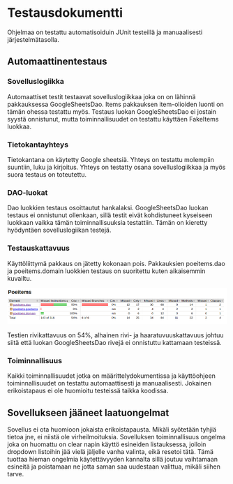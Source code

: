 # Testausdokumentti

Ohjelmaa on testattu automatisoiduin JUnit testeillä ja manuaalisesti järjestelmätasolla.

## Automaattinentestaus

### Sovelluslogiikka

Automaattiset testit testaavat sovelluslogiikkaa joka on on lähinnä pakkauksessa GoogleSheetsDao. Items pakkauksen item-olioiden luonti on tämän ohessa testattu myös. Testaus luokan GoogleSheetsDao ei jostain syystä onnistunut, mutta toiminnallisuudet on testattu käyttäen FakeItems luokkaa.

### Tietokantayhteys

Tietokantana on käytetty Google sheetsiä. Yhteys on testattu molempiin suuntiin, luku ja kirjoitus. Yhteys on testatty osana sovelluslogiikkaa ja myös suora testaus on toteutettu.

### DAO-luokat

Dao luokkien testaus osoittautut hankalaksi. GoogleSheetsDao luokan testaus ei onnistunut ollenkaan, sillä testit eivät kohdistuneet kyseiseen luokkaan vaikka tämän toiminnallisuuksia testattiin. Tämän on kieretty hyödyntäen sovelluslogiikan testejä.


### Testauskattavuus

Käyttöliittymä pakkaus on jätetty kokonaan pois. Pakkauksien poeitems.dao ja poeitems.domain luokkien testaus on suoritettu kuten aikaisemmin kuvailtu. 

![testikattavuus](https://github.com/silmish/ot-harjoitustyo/blob/master/dokumentointi/Kuvat/testikattavuus.png)

Testien rivikattavuus on 54%, alhainen rivi- ja haaratuvuuskattavuus johtuu siitä että luokan GoogleSheetsDao rivejä ei onnistuttu kattamaan testeissä.

### Toiminnallisuus

Kaikki toiminnallisuudet jotka on määrittelydokumentissa ja käyttöohjeen toiminnallisuudet on testattu automaattisesti ja manuaalisesti. Jokainen erikoistapaus ei ole huomioitu testeissä taikka koodissa.

## Sovellukseen jääneet laatuongelmat

Sovellus ei ota huomioon jokaista erikoistapausta. Mikäli syötetään tyhjiä tietoa jne, ei niistä ole virheilmoituksia. Sovelluksen toiminnallisuus ongelma joka on huomattu on clear napin käyttö esineiden listauksessa, jolloin dropdown listoihin jää vielä jäljelle vanha valinta, eikä resetoi tätä. Tämä tuottaa hieman ongelmia käytettävyyden kannalta sillä joutuu vaihtamaan esineitä ja poistamaan ne jotta saman saa uudestaan valittua, mikäli siihen tarve.
